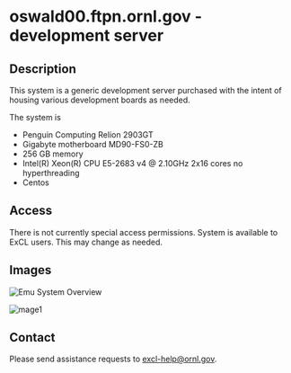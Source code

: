 # oswald00.ftpn.ornl.gov - development server

## Description

This system is a generic development server purchased with the intent of
housing various development boards as needed.

The system is
*  Penguin Computing Relion 2903GT
*  Gigabyte motherboard MD90-FS0-ZB
*  256 GB memory
*  Intel(R) Xeon(R) CPU E5-2683 v4 @ 2.10GHz  2x16 cores no hyperthreading
* Centos

## Access

There is not currently special access permissions.   System is available
to ExCL users.  This may change as needed.

## Images
![Emu System Overview](https://github.com/RelativePrime/excl-user-docs/raw/master/hosts/images/emu-overview.png "Emu System Overview")

![mage1](https://github.com/RelativePrime/excl-user-docs/blob/master/hosts/images/20190607_123402.jpg "an image")


## Contact
Please send assistance requests to excl-help@ornl.gov.
